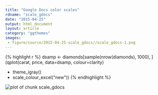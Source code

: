 ```yaml
---
title: "Google Docs color scales"
rdname: "scale_gdocs"
date: "2015-04-25"
output: html_document
layout: article
category: "ggthemes"
images:
 - figure/source/2015-04-25-scale_gdocs//scale_gdocs-1.png
---
```





{% highlight r %}
dsamp <- diamonds[sample(nrow(diamonds), 1000), ]
(qplot(carat, price, data=dsamp, colour=clarity)
 + theme_igray()
 + scale_colour_excel("new"))
{% endhighlight %}

![plot of chunk scale_gdocs](/allYourFigureAreBelongToUs/figure/source/2015-04-25-scale_gdocs/scale_gdocs-1.png) 